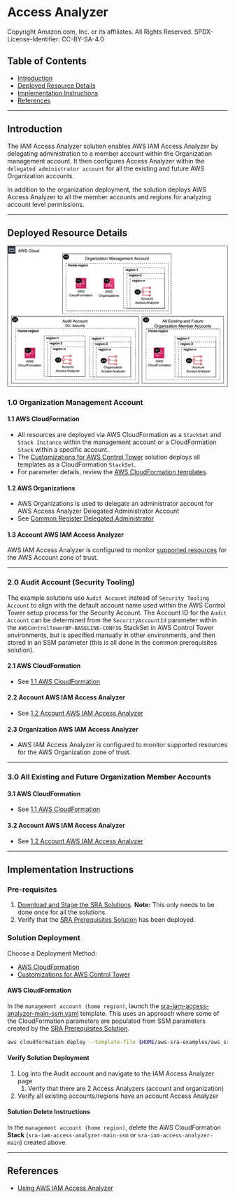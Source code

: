 # Access Analyzer<!-- omit in toc -->

Copyright Amazon.com, Inc. or its affiliates. All Rights Reserved. SPDX-License-Identifier: CC-BY-SA-4.0

## Table of Contents<!-- omit in toc -->

- [Introduction](#introduction)
- [Deployed Resource Details](#deployed-resource-details)
- [Implementation Instructions](#implementation-instructions)
- [References](#references)

---

## Introduction

The IAM Access Analyzer solution enables AWS IAM Access Analyzer by delegating administration to a member account within the Organization management account. It then configures Access Analyzer within the `delegated administrator account` for all the
existing and future AWS Organization accounts.

In addition to the organization deployment, the solution deploys AWS Access Analyzer to all the member accounts and regions for analyzing account level permissions.

---

## Deployed Resource Details

![Architecture](./documentation/iam-access-analyzer.png)

### 1.0 Organization Management Account<!-- omit in toc -->

#### 1.1 AWS CloudFormation<!-- omit in toc -->

- All resources are deployed via AWS CloudFormation as a `StackSet` and `Stack Instance` within the management account or a CloudFormation `Stack` within a specific account.
- The [Customizations for AWS Control Tower](https://aws.amazon.com/solutions/implementations/customizations-for-aws-control-tower/) solution deploys all templates as a CloudFormation `StackSet`.
- For parameter details, review the [AWS CloudFormation templates](templates/).

#### 1.2 AWS Organizations<!-- omit in toc -->

- AWS Organizations is used to delegate an administrator account for AWS Access Analyzer Delegated Administrator Account
- See [Common Register Delegated Administrator](../../common/common_register_delegated_administrator)

#### 1.3 Account AWS IAM Access Analyzer<!-- omit in toc -->

AWS IAM Access Analyzer is configured to monitor [supported resources](https://docs.aws.amazon.com/IAM/latest/UserGuide/access-analyzer-resources.html) for the AWS Account zone of trust.

---

### 2.0 Audit Account (Security Tooling)<!-- omit in toc -->

The example solutions use `Audit Account` instead of `Security Tooling Account` to align with the default account name used within the AWS Control Tower setup process for the Security Account. The Account ID for the `Audit Account`  can be determined from the `SecurityAccountId` parameter within the `AWSControlTowerBP-BASELINE-CONFIG` StackSet in AWS Control Tower environments, but is specified manually in other environments, and then stored in an SSM parameter (this is all done in the common prerequisites solution).

#### 2.1 AWS CloudFormation<!-- omit in toc -->

- See [1.1 AWS CloudFormation](#11-aws-cloudformation)

#### 2.2 Account AWS IAM Access Analyzer<!-- omit in toc -->

- See [1.2 Account AWS IAM Access Analyzer](#13-account-aws-iam-access-analyzer)

#### 2.3 Organization AWS IAM Access Analyzer<!-- omit in toc -->

- AWS IAM Access Analyzer is configured to monitor supported resources for the AWS Organization zone of trust.

---

### 3.0 All Existing and Future Organization Member Accounts<!-- omit in toc -->

#### 3.1 AWS CloudFormation<!-- omit in toc -->

- See [1.1 AWS CloudFormation](#11-aws-cloudformation)

#### 3.2 Account AWS IAM Access Analyzer<!-- omit in toc -->

- See [1.2 Account AWS IAM Access Analyzer](#13-account-aws-iam-access-analyzer)

---

## Implementation Instructions

### Pre-requisites<!-- omit in toc -->

1. [Download and Stage the SRA Solutions](../../../docs/DOWNLOAD-AND-STAGE-SOLUTIONS.md). **Note:** This only needs to be done once for all the solutions.
2. Verify that the [SRA Prerequisites Solution](../../common/common_prerequisites/) has been deployed.

### Solution Deployment<!-- omit in toc -->

Choose a Deployment Method:

- [AWS CloudFormation](#aws-cloudformation)
- [Customizations for AWS Control Tower](../../../docs/CFCT-DEPLOYMENT-INSTRUCTIONS.md)

#### AWS CloudFormation<!-- omit in toc -->

In the `management account (home region)`, launch the [sra-iam-access-analyzer-main-ssm.yaml](templates/sra-iam-access-analyzer-main-ssm.yaml) template. This uses an approach where some of the CloudFormation parameters are populated from SSM parameters created by the [SRA Prerequisites Solution](../../common/common_prerequisites/).

  ```bash
  aws cloudformation deploy --template-file $HOME/aws-sra-examples/aws_sra/solutions/iam/iam_access_analyzer/templates/sra-iam-access-analyzer-main-ssm.yaml --stack-name sra-iam-access-analyzer-main-ssm --capabilities CAPABILITY_NAMED_IAM
  ```

#### Verify Solution Deployment<!-- omit in toc -->

1. Log into the Audit account and navigate to the IAM Access Analyzer page
   1. Verify that there are 2 Access Analyzers (account and organization)
2. Verify all existing accounts/regions have an account Access Analyzer

#### Solution Delete Instructions<!-- omit in toc -->

In the `management account (home region)`, delete the AWS CloudFormation **Stack** (`sra-iam-access-analyzer-main-ssm` or `sra-iam-access-analyzer-main`) created above.

---

## References

- [Using AWS IAM Access Analyzer](https://docs.aws.amazon.com/IAM/latest/UserGuide/what-is-access-analyzer.html)
